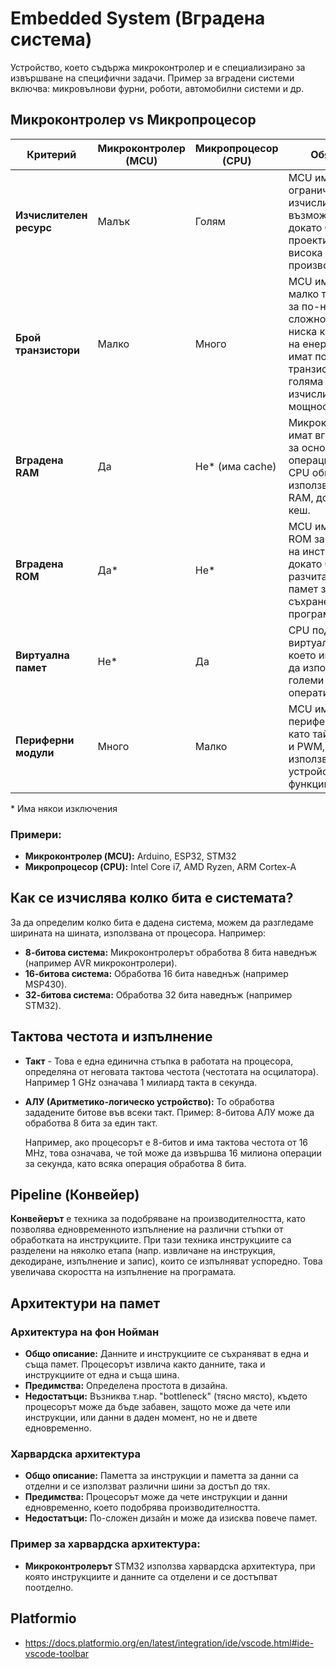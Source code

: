 # Embedded System (Вградена система)

Устройство, което съдържа микроконтролер и е специализирано за извършване на специфични задачи. Пример за вградени системи включва: микровълнови фурни, роботи, автомобилни системи и др.

## Микроконтролер vs Микропроцесор

| **Критерий**            | **Микроконтролер (MCU)** | **Микропроцесор (CPU)** | **Обяснение**                                                                                   |
|-------------------------|--------------------------|--------------------------|-------------------------------------------------------------------------------------------------|
| **Изчислителен ресурс**  | Малък                    | Голям                    | MCU имат ограничени изчислителни възможности, докато CPU са проектирани за висока производителност.|
| **Брой транзистори**     | Малко                    | Много                    | MCU имат по-малко транзистори за по-ниска сложност и по-ниска консумация на енергия. CPU имат повече транзистори за по-голяма изчислителна мощност. |
| **Вградена RAM**         | Да                       | Не* (има cache)           | Микроконтролерите имат вградена RAM за основни операции, докато CPU обикновено използват външна RAM, допълнена с кеш. |
| **Вградена ROM**         | Да*                      | Не*                      | MCU имат вграден ROM за съхранение на инструкции, докато CPU разчитат на външна памет за съхранение на програмен код. |
| **Виртуална памет**      | Не*                      | Да                       | CPU поддържат виртуална памет, което им позволява да използват по-големи количества оперативна памет. |
| **Периферни модули**     | Много                    | Малко                    | MCU имат вградени периферни модули като таймери, ADC, и PWM, докато CPU използват външни устройства за тези функции. |

\* Има някои изключения

### Примери:

- **Микроконтролер (MCU):** Arduino, ESP32, STM32
- **Микропроцесор (CPU):** Intel Core i7, AMD Ryzen, ARM Cortex-A

## Как се изчислява колко бита е системата?

За да определим колко бита е дадена система, можем да разгледаме ширината на шината, използвана от процесора. Например:

- **8-битова система:** Микроконтролерът обработва 8 бита наведнъж (например AVR микроконтролери).
- **16-битова система:** Обработва 16 бита наведнъж (например MSP430).
- **32-битова система:** Обработва 32 бита наведнъж (например STM32).

## Тактова честота и изпълнение

- **Такт** - Това е една единична стъпка в работата на процесора, определяна от неговата тактова честота (честотата на осцилатора). Например 1 GHz означава 1 милиард такта в секунда.
- **АЛУ (Аритметико-логическо устройство):** То обработва зададените битове във всеки такт. Пример: 8-битова АЛУ може да обработва 8 бита за един такт.
  
  Например, ако процесорът е 8-битов и има тактова честота от 16 MHz, това означава, че той може да извършва 16 милиона операции за секунда, като всяка операция обработва 8 бита.

## Pipeline (Конвейер)

**Конвейерът** е техника за подобряване на производителността, като позволява едновременното изпълнение на различни стъпки от обработката на инструкциите. При тази техника инструкциите са разделени на няколко етапа (напр. извличане на инструкция, декодиране, изпълнение и запис), които се изпълняват успоредно. Това увеличава скоростта на изпълнение на програмата.

## Архитектури на памет

### Архитектура на фон Нойман

- **Общо описание:** Данните и инструкциите се съхраняват в една и съща памет. Процесорът извлича както данните, така и инструкциите от една и съща шина.
- **Предимства:** Определена простота в дизайна.
- **Недостатъци:** Възниква т.нар. "bottleneck" (тясно място), където процесорът може да бъде забавен, защото може да чете или инструкции, или данни в даден момент, но не и двете едновременно.

### Харвардска архитектура

- **Общо описание:** Паметта за инструкции и паметта за данни са отделни и се използват различни шини за достъп до тях.
- **Предимства:** Процесорът може да чете инструкции и данни едновременно, което подобрява производителността.
- **Недостатъци:** По-сложен дизайн и може да изисква повече памет.

### Пример за харвардска архитектура:
- **Микроконтролерът** STM32 използва харвардска архитектура, при която инструкциите и данните са отделени и се достъпват поотделно.


## Platformio
- https://docs.platformio.org/en/latest/integration/ide/vscode.html#ide-vscode-toolbar
